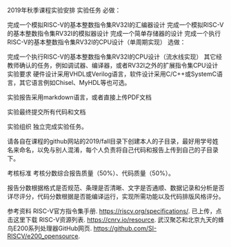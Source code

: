 2019年秋季课程实验安排
实验任务
必做：

完成一个模拟RISC-V的基本整数指令集RV32I的汇编器设计
完成一个模拟RISC-V的基本整数指令集RV32I的模拟器设计
完成一个简单存储器的设计
完成一个执行RISC-V的基本整数指令集RV32I的CPU设计（单周期实现）
选做：

完成一个执行RISC-V的基本整数指令集RV32I的CPU设计（流水线实现）
其它经教师确认的任务，例如调试器、编译器，或者RV32I之外的扩展指令集CPU设计
实验要求
硬件设计采用VHDL或Verilog语言，软件设计采用C/C++或SystemC语言，其它语言例如Chisel、MyHDL等也可选。

实验报告采用markdown语言，或者直接上传PDF文档

实验最终提交所有代码和文档

实验组织
独立完成实验任务。

请各自在课程的github网站的2019/fall目录下创建本人的子目录，最好用学号姓名来命名，以免与别人混淆，每个人负责将自己代码和报告上传到自己的子目录下。

考核标准
考核分数综合报告质量（50%）、代码质量（50%）。

报告分数根据格式是否规范、条理是否清晰、文字是否通顺、数据记录和分析是否详尽评分，代码分数根据是否能编译运行，实现所需功能以及代码排版风格评分。

参考资料
RISC-V官方指令集手册. https://riscv.org/specifications/. 已上传，点击这里下载
RISC-V资源列表. https://cnrv.io/resource.
武汉聚芯和北京九天的蜂鸟E200系列处理器GitHub网页. https://github.com/SI-RISCV/e200_opensource.

